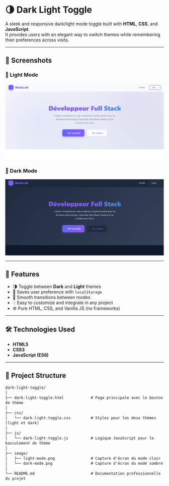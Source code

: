 # 🌗 Dark Light Toggle

A sleek and responsive dark/light mode toggle built with **HTML**, **CSS**, and **JavaScript**.  
It provides users with an elegant way to switch themes while remembering their preferences across visits.

---

## 📸 Screenshots

### 🔆 Light Mode

![Light Mode](./image/light-mode.png)

### 🌙 Dark Mode

![Dark Mode](./image/dark-mode.png)

---

## 🚀 Features

- 🌗 Toggle between **Dark** and **Light** themes
- 💾 Saves user preference with `localStorage`
- 🎨 Smooth transitions between modes
- 💡 Easy to customize and integrate in any project
- ⚙️ Pure HTML, CSS, and Vanilla JS (no frameworks)

---

## 🛠️ Technologies Used

- **HTML5**
- **CSS3**
- **JavaScript (ES6)**

---

## 📂 Project Structure

```
dark-light-toggle/
│
├── dark-light-toggle.html            # Page principale avec le bouton de thème
│
├── css/
│   └── dark-light-toggle.css         # Styles pour les deux thèmes (light et dark)
│
├── js/
│   └── dark-light-toggle.js          # Logique JavaScript pour le basculement de thème
│
├── image/
│   ├── light-mode.png                # Capture d'écran du mode clair
│   └── dark-mode.png                 # Capture d'écran du mode sombre
│
└── README.md                         # Documentation professionnelle du projet
```
